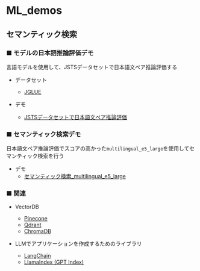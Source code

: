 # ML_demos


## セマンティック検索

### ■ モデルの日本語推論評価デモ
言語モデルを使用して、JSTSデータセットで日本語文ペア推論評価する

* データセット
  * [JGLUE](https://github.com/yahoojapan/JGLUE)

* デモ
  * [JSTSデータセットで日本語文ペア推論評価](./JSTSデータセットで日本語文ペア推論評価.ipynb)

### ■ セマンティック検索デモ
日本語文ペア推論評価でスコアの高かった`multilingual_e5_large`を使用してセマンティック検索を行う

* デモ
  * [セマンティック検索_multilingual_e5_large](セマンティック検索_multilingual_e5_large.ipynb)

### ■ 関連
* VectorDB
  * [Pinecone](https://www.pinecone.io/)
  * [Qdrant](https://qdrant.tech/)
  * [ChromaDB](https://www.trychroma.com/)

* LLMでアプリケーションを作成するためのライブラリ
  * [LangChain](https://www.langchain.com/)
  * [LlamaIndex (GPT Index) ](https://github.com/jerryjliu/llama_index)

